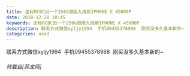 ```yaml
---
title: 坐标RCBC出一个256G港版九成新IPHONE X 45000P
date: 2018-12-28 10:45
keywords: 坐标RCBC出一个256G港版九成新IPHONE X 45000P
description: 联系方式微信xyljy1994  手机09455378988  刚买没多久基本新的~
categories: used
---
```

<td class="t_f" id="postmessage_2584198">

联系方式微信xyljy1994  手机09455378988  刚买没多久基本新的~</td>
###### 转载自[菲龙网]